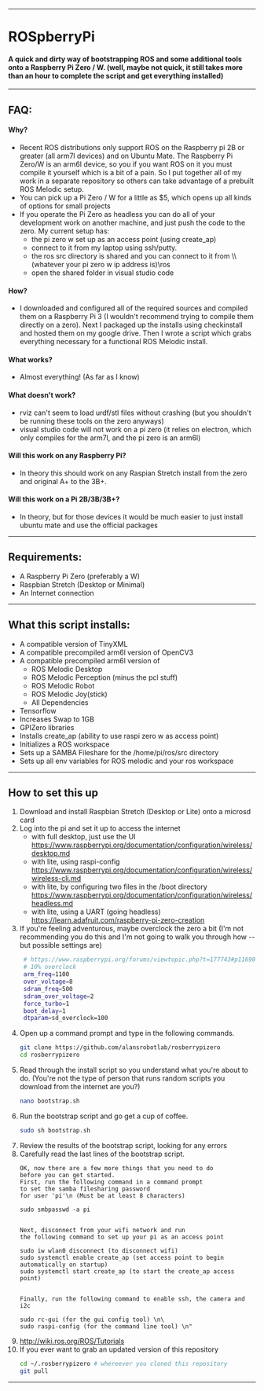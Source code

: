 ___
# ROSpberryPi

#### A quick and dirty way of bootstrapping ROS and some additional tools onto a Raspberry Pi Zero / W.  (well, maybe not quick, it still takes more than an hour to complete the script and get everything installed)
___
## FAQ:
#### Why?
- Recent ROS distributions only support ROS on the Raspberry pi 2B or greater (all arm7l devices) and on Ubuntu Mate.  The Raspberry Pi Zero/W is an arm6l device, so you if you want ROS on it you must compile it yourself which is a bit of a pain.  So I put together all of my work in a separate repository so others can take advantage of a prebuilt ROS Melodic setup.
- You can pick up a Pi Zero / W for a little as $5, which opens up all kinds of options for small projects
- If you operate the Pi Zero as headless you can do all of your development work on another machine, and just push the code to the zero.  My current setup has:
    - the pi zero w set up as an access point (using create_ap)
    - connect to it from my laptop using ssh/putty.  
    - the ros src directory is shared and you can connect to it from \\\\(whatever your pi zero w ip address is)\\ros
    - open the shared folder in visual studio code
#### How?
 - I downloaded and configured all of the required sources and compiled them on a Raspberry Pi 3 (I wouldn't recommend trying to compile them directly on a zero).  Next I packaged up the installs using checkinstall and hosted them on my google drive.  Then I wrote a script which grabs everything necessary for a functional ROS Melodic install.
#### What works?
 - Almost everything!  (As far as I know)
#### What doesn't work?
 - rviz can't seem to load urdf/stl files without crashing (but you shouldn't be running these tools on the zero anyways)
 - visual studio code will not work on a pi zero (it relies on electron, which only compiles for the arm7l, and the pi zero is an arm6l)
#### Will this work on any Raspberry Pi?
 - In theory this should work on any Raspian Stretch install from the zero and original A+ to the 3B+.
#### Will this work on a Pi 2B/3B/3B+?
 - In theory, but for those devices it would be much easier to just install ubuntu mate and use the official packages
___
## Requirements:
 - A Raspberry Pi Zero (preferably a W)
 - Raspbian Stretch (Desktop or Minimal)
 - An Internet connection
___
## What this script installs:
 - A compatible version of TinyXML
 - A compatible precompiled arm6l version of OpenCV3
 - A compatible precompiled arm6l version of 
     - ROS Melodic Desktop
     - ROS Melodic Perception (minus the pcl stuff)
     - ROS Melodic Robot
     - ROS Melodic Joy(stick)
     - All Dependencies
 - Tensorflow
 - Increases Swap to 1GB
 - GPIZero libraries
 - Installs create_ap (ability to use raspi zero w as access point)
 - Initializes a ROS workspace
  - Sets up a SAMBA Fileshare for the /home/pi/ros/src directory
 - Sets up all env variables for ROS melodic and your ros workspace
___
## How to set this up
1. Download and install Raspbian Stretch (Desktop or Lite) onto a microsd card
2. Log into the pi and set it up to access the internet
    - with full desktop, just use the UI
        https://www.raspberrypi.org/documentation/configuration/wireless/desktop.md
    - with lite, using raspi-config
        https://www.raspberrypi.org/documentation/configuration/wireless/wireless-cli.md
    - with lite, by configuring two files in the /boot directory
        https://www.raspberrypi.org/documentation/configuration/wireless/headless.md
    - with lite, using a UART (going headless)
        https://learn.adafruit.com/raspberry-pi-zero-creation
3. If you're feeling adventurous, maybe overclock the zero a bit (I'm not recommending you do this and I'm not going to walk you through how -- but possible settings are)
   ```sh
    # https://www.raspberrypi.org/forums/viewtopic.php?t=177743#p1169042
    # 10% overclock
    arm_freq=1100
    over_voltage=8
    sdram_freq=500
    sdram_over_voltage=2
    force_turbo=1
    boot_delay=1
    dtparam=sd_overclock=100
    ```
4. Open up a command prompt and type in the following commands.
    ```sh
    git clone https://github.com/alansrobotlab/rosberrypizero
    cd rosberrypizero
    ```
5.  Read through the install script so you understand what you're about to do. (You're not the type of person that runs random scripts you download from the internet are you?)
    ```sh
    nano bootstrap.sh
    ```
6. Run the bootstrap script and go get a cup of coffee.
   ```sh
   sudo sh bootstrap.sh
   ```
7. Review the results of the bootstrap script, looking for any errors
8. Carefully read the last lines of the bootstrap script.
    ```
    OK, now there are a few more things that you need to do
    before you can get started.
    First, run the following command in a command prompt
    to set the samba filesharing password
    for user 'pi'\n (Must be at least 8 characters)
    
    sudo smbpasswd -a pi
    
    
    Next, disconnect from your wifi network and run
    the following command to set up your pi as an access point
    
    sudo iw wlan0 disconnect (to disconnect wifi)
    sudo systemctl enable create_ap (set access point to begin automatically on startup)
    sudo systemctl start create_ap (to start the create_ap access point)
    
    
    Finally, run the following command to enable ssh, the camera and i2c
    
    sudo rc-gui (for the gui config tool) \n\
    sudo raspi-config (for the command line tool) \n"
   ```
9.  http://wiki.ros.org/ROS/Tutorials
10. If you ever want to grab an updated version of this repository
    ```sh
    cd ~/.rosberrypizero # whereever you cloned this repository
    git pull
    ```
___
